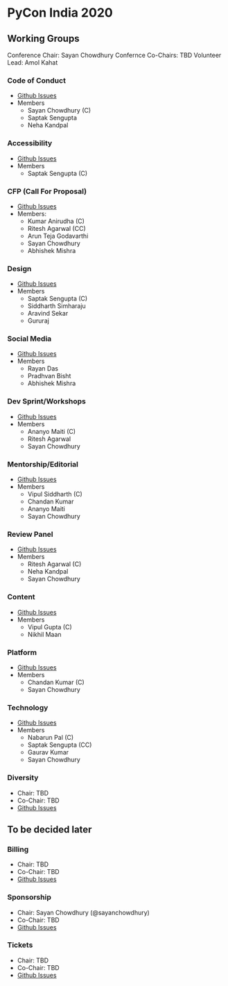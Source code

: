 # PyCon India 2020

## Working Groups

Conference Chair: Sayan Chowdhury
Confernce Co-Chairs: TBD
Volunteer Lead: Amol Kahat


### Code of Conduct

- [Github Issues](https://github.com/pythonindia/inpycon2020-tasks/issues?q=is%3Aopen+is%3Aissue+label%3Awg%2Faccessibility)
- Members
  * Sayan Chowdhury (C)
  * Saptak Sengupta
  * Neha Kandpal


### Accessibility

- [Github Issues](https://github.com/pythonindia/inpycon2020-tasks/issues?q=is%3Aopen+is%3Aissue+label%3Awg%2Faccessibility)
- Members
  * Saptak Sengupta (C)
  
### CFP (Call For Proposal)

- [Github Issues](https://github.com/pythonindia/inpycon2020-tasks/issues?q=is%3Aopen+is%3Aissue+label%3Awg%2Fcfp)
- Members:
  * Kumar Anirudha (C)
  * Ritesh Agarwal (CC)
  * Arun Teja Godavarthi
  * Sayan Chowdhury
  * Abhishek Mishra
  
### Design

- [Github Issues](https://github.com/pythonindia/inpycon2020-tasks/issues?q=is%3Aopen+is%3Aissue+label%3Awg%2Fdesign)
- Members
  * Saptak Sengupta (C)
  * Siddharth Simharaju
  * Aravind Sekar
  * Gururaj

### Social Media

- [Github Issues](https://github.com/pythonindia/inpycon2020-tasks/issues?q=is%3Aopen+is%3Aissue+label%3Awg%2Fsocial-media)
- Members
  * Rayan Das
  * Pradhvan Bisht
  * Abhishek Mishra

### Dev Sprint/Workshops
- [Github Issues](https://github.com/pythonindia/inpycon2020-tasks/issues?q=is%3Aopen+is%3Aissue+label%3Awg%2Fdevsprint)
- Members 
  * Ananyo Maiti (C)
  * Ritesh Agarwal
  * Sayan Chowdhury

### Mentorship/Editorial

- [Github Issues](https://github.com/pythonindia/inpycon2020-tasks/issues?q=is%3Aopen+is%3Aissue+label%3Awg%2Fmentorship)
- Members
  * Vipul Siddharth (C)
  * Chandan Kumar
  * Ananyo Maiti
  * Sayan Chowdhury
  
### Review Panel

- [Github Issues](https://github.com/pythonindia/inpycon2020-tasks/issues?q=is%3Aopen+is%3Aissue+label%3Awg%2Fmentorship)
- Members
  * Ritesh Agarwal (C)
  * Neha Kandpal
  * Sayan Chowdhury
  
### Content

- [Github Issues](https://github.com/pythonindia/inpycon-blog/issues/)
- Members
  * Vipul Gupta (C)
  * Nikhil Maan

### Platform

- [Github Issues](https://github.com/pythonindia/inpycon2020-tasks/issues?q=is%3Aopen+is%3Aissue+label%3Awg%2Fmentorship)
- Members
  * Chandan Kumar (C)
  * Sayan Chowdhury

### Technology

- [Github Issues](https://github.com/pythonindia/inpycon2020-tasks/issues?q=is%3Aopen+is%3Aissue+label%3Awg%2Ftechnology)
- Members
  * Nabarun Pal (C)
  * Saptak Sengupta (CC)
  * Gaurav Kumar
  * Sayan Chowdhury

### Diversity

- Chair: TBD
- Co-Chair: TBD
- [Github Issues](https://github.com/pythonindia/inpycon2020-tasks/issues?q=is%3Aopen+is%3Aissue+label%3Awg%2Fdiversity)


## To be decided later
### Billing

- Chair: TBD
- Co-Chair: TBD
- [Github Issues](https://github.com/pythonindia/inpycon2020-tasks/issues?q=is%3Aopen+is%3Aissue+label%3Awg%2Fbilling)

### Sponsorship

- Chair: Sayan Chowdhury (@sayanchowdhury)
- Co-Chair: TBD
- [Github Issues](https://github.com/pythonindia/inpycon2020-tasks/issues?q=is%3Aopen+is%3Aissue+label%3Awg%2Fsponsorship)


### Tickets

- Chair: TBD
- Co-Chair: TBD
- [Github Issues](https://github.com/pythonindia/inpycon2020-tasks/issues?q=is%3Aopen+is%3Aissue+label%3Awg%2Ftickets)

